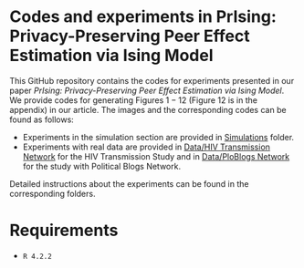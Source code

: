 # Codes and experiments in PrIsing: Privacy-Preserving Peer Effect Estimation via Ising Model

This GitHub repository contains the codes for experiments presented in our paper *PrIsing: Privacy-Preserving Peer Effect Estimation via Ising Model*. We provide codes for generating Figures $1-12$ (Figure $12$ is in the appendix) in our article. The images and the corresponding codes can be found as follows:

* Experiments in the simulation section are provided in [Simulations](https://github.com/anirbanc96/PrIsing/tree/main/Simulations) folder.
* Experiments with real data are provided in [Data/HIV Transmission Network](https://github.com/anirbanc96/PrIsing/tree/main/Data/HIV%20Transmission%20Network) for the HIV Transmission Study and in [Data/PloBlogs Network](https://github.com/anirbanc96/PrIsing/tree/main/Data/PolBlogs%20Network) for the study with Political Blogs Network.

Detailed instructions about the experiments can be found in the corresponding folders.

# Requirements
* `R 4.2.2` 
